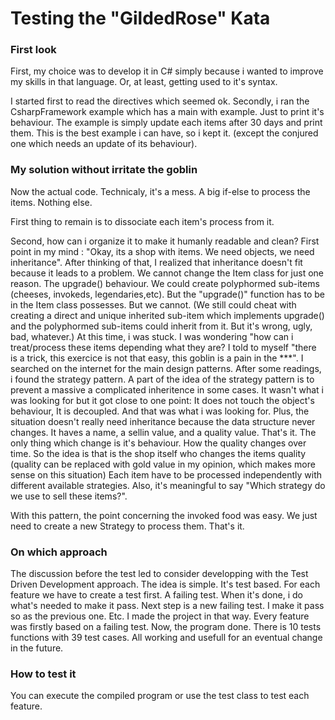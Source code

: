 ﻿# Testing the "GildedRose" Kata

### First look

First, my choice was to develop it in C# simply because i wanted to improve my skills in that language. Or, at least, getting used to it's syntax.

I started first to read the directives which seemed ok.
Secondly, i ran the CsharpFramework example which has a main with example. Just to print it's behaviour. 
The example is simply update each items after 30 days and print them. This is the best example i can have, so i kept it. (except the conjured one which needs an update of its behaviour).

### My solution without irritate the goblin

Now the actual code.
Technicaly, it's a mess. A big if-else to process the items. Nothing else.

First thing to remain is to dissociate each item's process from it.

Second, how can i organize it to make it humanly readable and clean?
First point in my mind : "Okay, its a shop with items. We need objects, we need inheritance".
After thinking of that, I realized that inheritance doesn't fit because it leads to a problem. We cannot change the Item class for just one reason. The upgrade() behaviour.
We could create polyphormed sub-items (cheeses, invokeds, legendaries,etc). But the "upgrade()" function has to be in the Item class possesses. But we cannot.
(We still could cheat with creating a direct and unique inherited sub-item which implements upgrade() and the polyphormed sub-items could inherit from it. But it's wrong, ugly, bad, whatever.) 
At this time, i was stuck. I was wondering "how can i treat/process these items depending what they are? I told to myself "there is a trick, this exercice is not that easy, this goblin is a pain in the ***".
I searched on the internet for the main design patterns. After some readings, i found the strategy pattern.
A part of the idea of the strategy pattern is to prevent a massive a complicated inheritence in some cases. It wasn't what i was looking for but it got close to one point:
It does not touch the object's behaviour, It is decoupled. And that was what i was looking for.
Plus, the situation doesn't really need inheritance because the data structure never changes. It haves a name, a sellin value, and a quality value. That's it.
The only thing which change is it's behaviour. How the quality changes over time.
So the idea is that is the shop itself who changes the items quality (quality can be replaced with gold value in my opinion, which makes more sense on this situation)
Each item have to be processed independently with different available strategies. Also, it's meaningful to say "Which strategy do we use to sell these items?".

With this pattern, the point concerning the invoked food was easy. We just need to create a new Strategy to process them. That's it.

### On which approach

The discussion before the test led to consider developping with the Test Driven Development approach. The idea is simple. It's test based. For each feature we have to create a test first. A failing test.
When it's done, i do what's needed to make it pass. Next step is a new failing test. I make it pass so as the previous one. Etc.
I made the project in that way. Every feature was firstly based on a failing test. Now, the program done. There is 10 tests  functions with 39 test cases. All working and usefull for an eventual change in the future.


### How to test it

You can execute the compiled program or use the test class to test each feature.